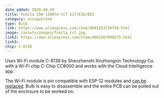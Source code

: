 ```yaml
---
date_added: 2020-08-20
title: Fcmila 15W 1500lm CCT E27/E26/B22 
category: unsupported
type: Bulb
link: https://www.aliexpress.com/item/4001253720749.html
image: /assets/images/fcmila_cct.jpg
link2: https://www.aliexpress.com/item/4001267990275.html
link3: 
chip: C-8138 
---
```

Uses Wi-Fi module C-8138 by Shenzhenshi Xinzhongxin Technology Co. with a Wi-Fi chip C-Chip CC8000 and works with the Cloud Intelligence app.

The Wi-Fi module is pin compatible with ESP-12 modules and [can be replaced](https://blakadder.com/frankenstein-saturday-3/). Bulb is easy to disassemble and the entire PCB can be pulled out of the enclosure to be worked on.
